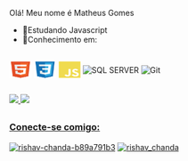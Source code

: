
Olá! Meu nome é Matheus Gomes

- 🔭Estudando Javascript
- 🌱Conhecimento em:

<div style="display: inline_block"><br>
 
  <img align="center" alt="HTML" height="30" width="40" src="https://raw.githubusercontent.com/devicons/devicon/master/icons/html5/html5-original.svg">
  <img align="center" alt="CSS" height="30" width="40" src="https://raw.githubusercontent.com/devicons/devicon/master/icons/css3/css3-original.svg">
   <img align="center" alt="Js" height="30" width="40"src="https://raw.githubusercontent.com/devicons/devicon/master/icons/javascript/javascript-plain.svg">
  <img align="center" alt="SQL SERVER" height="30" width="40" src="https://desenvolvimentoaberto.files.wordpress.com/2016/11/logoazuresql.png">
  <img align="center" alt="Git" height="30" width="40"  src="https://cdn.jsdelivr.net/gh/devicons/devicon/icons/git/git-original.svg" />
  
  
  
  </div>
  
  ##
  

<div>
  <a href="https://github.com/matheusgomes77">
  <img height="180em" src="https://github-readme-stats.vercel.app/api?username=matheusgomes77&show_icons=true&theme=tokyonight&include_all_commits=true&count_private=true"/>
  <img height="180em" src="https://github-readme-stats.vercel.app/api/top-langs/?username=matheusgomes77&layout=compact&langs_count=7&theme=tokyonight"/>
</div>

  ##
  


 <h3 align="left">Conecte-se comigo:</h3>
<p align="left">
<a href="https://www.linkedin.com/in/matheus-gomes-740023239/" target="blank"><img align="center" src="https://raw.githubusercontent.com/rahuldkjain/github-profile-readme-generator/master/src/images/icons/Social/linked-in-alt.svg" alt="rishav-chanda-b89a791b3" height="30" width="40" /></a>
<a href="https://www.instagram.com/MatheusGomes041/" target="blank"><img align="center" src="https://raw.githubusercontent.com/rahuldkjain/github-profile-readme-generator/master/src/images/icons/Social/instagram.svg" alt="rishav_chanda" height="30" width="40" /></a>
  
